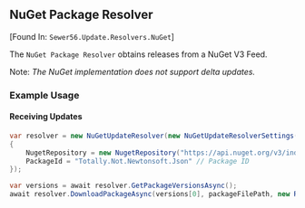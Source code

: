 ## NuGet Package Resolver

[Found In: `Sewer56.Update.Resolvers.NuGet`]  

The `NuGet Package Resolver` obtains releases from a NuGet V3 Feed.  

Note: *The NuGet implementation does not support delta updates.* 

### Example Usage

#### Receiving Updates
```csharp
var resolver = new NuGetUpdateResolver(new NuGetUpdateResolverSettings()
{
    NugetRepository = new NugetRepository("https://api.nuget.org/v3/index.json"), // Index URL
    PackageId = "Totally.Not.Newtonsoft.Json" // Package ID
});

var versions = await resolver.GetPackageVersionsAsync();
await resolver.DownloadPackageAsync(versions[0], packageFilePath, new ReleaseMetadataVerificationInfo() { FolderPath = this.OutputFolder });
```